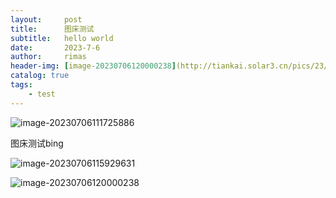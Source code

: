 ```yaml
---
layout:     post
title:      图床测试
subtitle:   hello world
date:       2023-7-6
author:     rimas
header-img: [image-20230706120000238](http://tiankai.solar3.cn/pics/23/8817687519114195200712322315418612786171_gopic_.png)
catalog: true
tags:
    - test
---
```

![image-20230706111725886](http://tiankai.solar3.cn/pics/23/432192466211411962151506174933231141213_gopic_C:\\Users\\pangtiankai\\AppData\\Roaming\\Typora\\typora-user-images\\image-20230706111725886.png)

图床测试bing

![image-20230706115929631](http://tiankai.solar3.cn/pics/23/1525435151232178141082292341535214773191151_gopic_.png)

![image-20230706120000238](http://tiankai.solar3.cn/pics/23/8817687519114195200712322315418612786171_gopic_.png)

